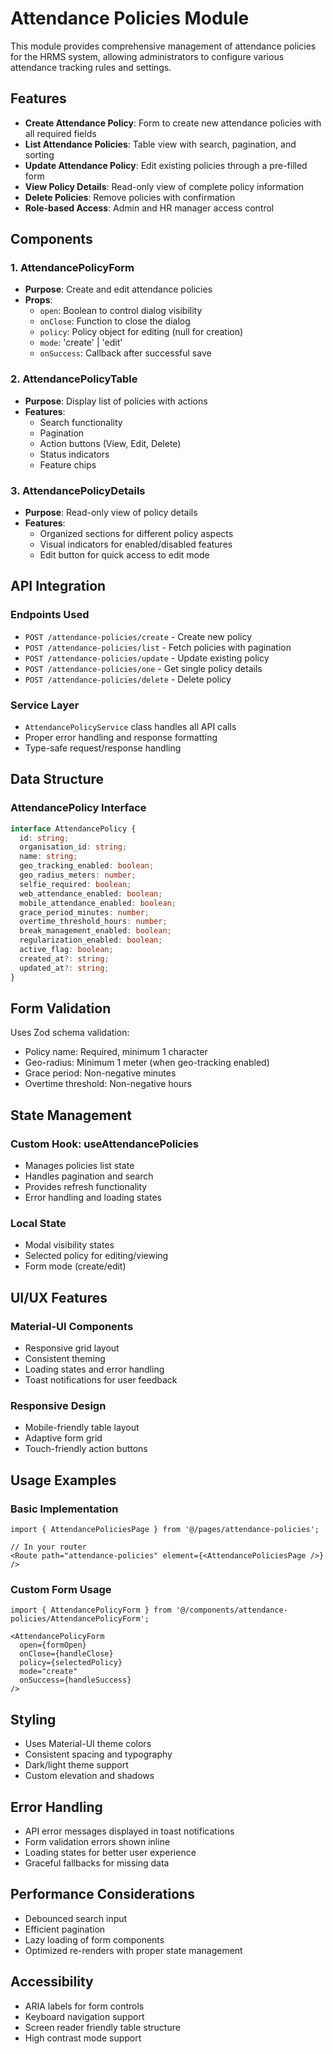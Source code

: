 # Attendance Policies Module

This module provides comprehensive management of attendance policies for the HRMS system, allowing administrators to configure various attendance tracking rules and settings.

## Features

- **Create Attendance Policy**: Form to create new attendance policies with all required fields
- **List Attendance Policies**: Table view with search, pagination, and sorting
- **Update Attendance Policy**: Edit existing policies through a pre-filled form
- **View Policy Details**: Read-only view of complete policy information
- **Delete Policies**: Remove policies with confirmation
- **Role-based Access**: Admin and HR manager access control

## Components

### 1. AttendancePolicyForm
- **Purpose**: Create and edit attendance policies
- **Props**:
  - `open`: Boolean to control dialog visibility
  - `onClose`: Function to close the dialog
  - `policy`: Policy object for editing (null for creation)
  - `mode`: 'create' | 'edit'
  - `onSuccess`: Callback after successful save

### 2. AttendancePolicyTable
- **Purpose**: Display list of policies with actions
- **Features**:
  - Search functionality
  - Pagination
  - Action buttons (View, Edit, Delete)
  - Status indicators
  - Feature chips

### 3. AttendancePolicyDetails
- **Purpose**: Read-only view of policy details
- **Features**:
  - Organized sections for different policy aspects
  - Visual indicators for enabled/disabled features
  - Edit button for quick access to edit mode

## API Integration

### Endpoints Used
- `POST /attendance-policies/create` - Create new policy
- `POST /attendance-policies/list` - Fetch policies with pagination
- `POST /attendance-policies/update` - Update existing policy
- `POST /attendance-policies/one` - Get single policy details
- `POST /attendance-policies/delete` - Delete policy

### Service Layer
- `AttendancePolicyService` class handles all API calls
- Proper error handling and response formatting
- Type-safe request/response handling

## Data Structure

### AttendancePolicy Interface
```typescript
interface AttendancePolicy {
  id: string;
  organisation_id: string;
  name: string;
  geo_tracking_enabled: boolean;
  geo_radius_meters: number;
  selfie_required: boolean;
  web_attendance_enabled: boolean;
  mobile_attendance_enabled: boolean;
  grace_period_minutes: number;
  overtime_threshold_hours: number;
  break_management_enabled: boolean;
  regularization_enabled: boolean;
  active_flag: boolean;
  created_at?: string;
  updated_at?: string;
}
```

## Form Validation

Uses Zod schema validation:
- Policy name: Required, minimum 1 character
- Geo-radius: Minimum 1 meter (when geo-tracking enabled)
- Grace period: Non-negative minutes
- Overtime threshold: Non-negative hours

## State Management

### Custom Hook: useAttendancePolicies
- Manages policies list state
- Handles pagination and search
- Provides refresh functionality
- Error handling and loading states

### Local State
- Modal visibility states
- Selected policy for editing/viewing
- Form mode (create/edit)

## UI/UX Features

### Material-UI Components
- Responsive grid layout
- Consistent theming
- Loading states and error handling
- Toast notifications for user feedback

### Responsive Design
- Mobile-friendly table layout
- Adaptive form grid
- Touch-friendly action buttons

## Usage Examples

### Basic Implementation
```tsx
import { AttendancePoliciesPage } from '@/pages/attendance-policies';

// In your router
<Route path="attendance-policies" element={<AttendancePoliciesPage />} />
```

### Custom Form Usage
```tsx
import { AttendancePolicyForm } from '@/components/attendance-policies/AttendancePolicyForm';

<AttendancePolicyForm
  open={formOpen}
  onClose={handleClose}
  policy={selectedPolicy}
  mode="create"
  onSuccess={handleSuccess}
/>
```

## Styling

- Uses Material-UI theme colors
- Consistent spacing and typography
- Dark/light theme support
- Custom elevation and shadows

## Error Handling

- API error messages displayed in toast notifications
- Form validation errors shown inline
- Loading states for better user experience
- Graceful fallbacks for missing data

## Performance Considerations

- Debounced search input
- Efficient pagination
- Lazy loading of form components
- Optimized re-renders with proper state management

## Accessibility

- ARIA labels for form controls
- Keyboard navigation support
- Screen reader friendly table structure
- High contrast mode support









